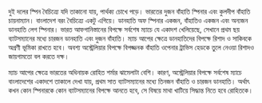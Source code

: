 দুই দলের স্পিন বৈচিত্র্যে যদি তাকানো যায়, পার্থক্য চোখে পড়ে। ভারতের দুজন বাঁহাতি স্পিনার এবং কুলদীপ বাঁহাতি চায়নাম্যান। বাংলাদেশ বরং বৈচিত্র্যে একটু এগিয়ে। ডানহাতি অফ স্পিনার একজন, বাঁহাতিও একজন এবং অন্যজন ডানহাতি লেগ স্পিনার। ভারত আফগানিস্তানের বিপক্ষে সর্বশেষ ম্যাচে যে একাদশ খেলিয়েছে, সেখানে প্রথম ছয় ব্যাটসম্যানের মধ্যে চারজন ডানহাতি এবং দুজন বাঁহাতি। ম্যাচ আপের ক্ষেত্রে ডানহাতিদের বিপক্ষে রিশাদ ও সাকিবকে অগ্রণী ভূমিকা রাখতে হবে। অবশ্য অস্ট্রেলিয়ার বিপক্ষে বিপজ্জনক বাঁহাতি ওপেনার ট্রাভিস হেডকে তুলে নেওয়া রিশাদও জায়গামতো বল করতে দক্ষ।

ম্যাচ আপের ক্ষেত্রে ভারতের অধিনায়ক রোহিত শর্মার ঝামেলাটা বেশি। কারণ, অস্ট্রেলিয়ার বিপক্ষে সর্বশেষ ম্যাচে বাংলাদেশের একাদশে তাকালে দেখা যায়, প্রথম সাত ব্যাটসম্যানের মধ্যে তিনজন বাঁহাতি ও চারজন ডানহাতি। অর্থাৎ কখন কোন স্পিনারকে কোন ব্যাটসম্যানের বিপক্ষে আনতে হবে, সে বিষয়ে মাথা খাটিয়ে সিদ্ধান্ত নিতে হবে রোহিতকে।
